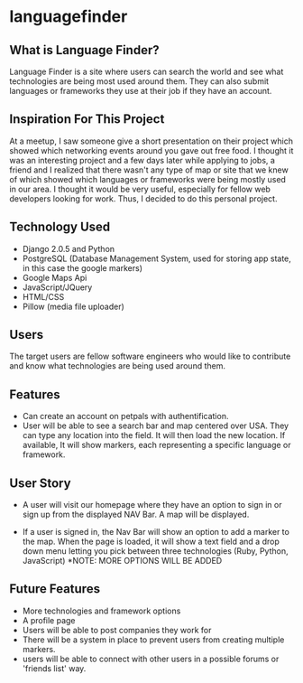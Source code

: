 # **languagefinder**
## What is Language Finder?
Language Finder is a site where users can search the world and see what technologies are being most used around them. They can also submit languages or frameworks they use at their job if they have an account.

## Inspiration For This Project
At a meetup, I saw someone give a short presentation on their project which showed which networking events around you gave out free food. I thought it was an interesting project and a few days later while applying to jobs, a friend and I realized that there wasn't any type of map or site that we knew of which showed which languages or frameworks were being mostly used in our area. I thought it would be very useful, especially for fellow web developers looking for work. Thus, I decided to do this personal project.

## Technology Used
* Django 2.0.5 and Python
* PostgreSQL (Database Management System, used for storing app state, in this case the google markers)
* Google Maps Api
* JavaScript/JQuery
* HTML/CSS
* Pillow (media file uploader)

## Users
The target users are fellow software engineers who would like to contribute and know what technologies are being used around them.

## Features
* Can create an account on petpals with authentification.
* User will be able to see a search bar and map centered over USA. They can type any location into the field. It will then load the new location. If available, It will show markers, each representing a specific language or framework.

## User Story
 * A user will visit our homepage where they have an option to sign in or sign up from the displayed NAV Bar. 
   A map will be displayed.
   
* If a user is signed in, the Nav Bar will show an option to add a marker to the map. When the page is loaded, it will show a text field and a drop down menu letting you pick between three technologies (Ruby, Python, JavaScript) *NOTE: MORE OPTIONS WILL BE ADDED

## Future Features 
* More technologies and framework options
* A profile page
* Users will be able to post companies they work for
* There will be a system in place to prevent users from creating multiple markers.
* users will be able to connect with other users in a possible forums or 'friends list' way.
